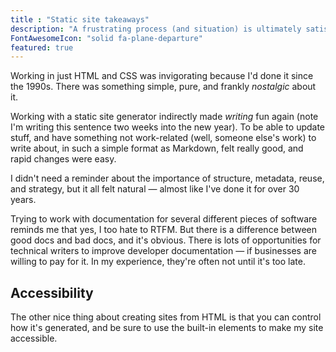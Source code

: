 ```yaml
---
title : "Static site takeaways"
description: "A frustrating process (and situation) is ultimately satisfying in multiple ways."
FontAwesomeIcon: "solid fa-plane-departure"
featured: true
---
```


Working in just HTML and CSS was invigorating because I'd done it since the 1990s. There was something simple, pure, and frankly *nostalgic* about it.

Working with a static site generator indirectly made *writing* fun again (note I'm writing this sentence two weeks into the new year). To be able to update stuff, and have something not work-related (well, someone else's work) to write about, in such a simple format as Markdown, felt really good, and rapid changes were easy.

I didn't need a reminder about the importance of structure, metadata, reuse, and strategy, but it all felt natural &mdash; almost like I've done it for over 30 years.

Trying to work with documentation for several different pieces of software reminds me that yes, I too hate to RTFM. But there is a difference between good docs and bad docs, and it's obvious. There is lots of opportunities for technical writers to improve developer documentation &mdash; if businesses are willing to pay for it. In my experience, they're often not until it's too late.

## Accessibility

The other nice thing about creating sites from HTML is that you can control how it's generated, and be sure to use the built-in elements to make my site accessible.
